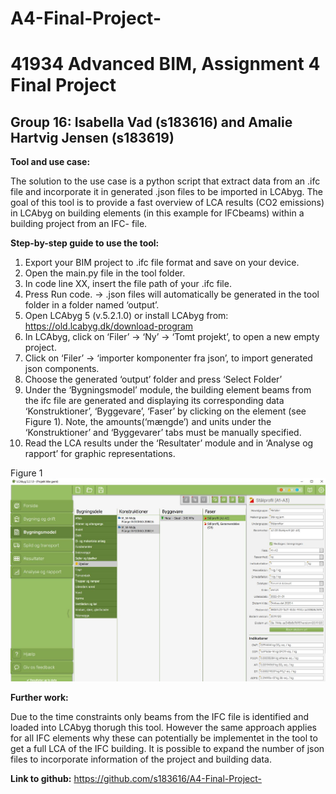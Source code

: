 # A4-Final-Project-
# 41934 Advanced BIM, Assignment 4 Final Project
## Group 16: Isabella Vad (s183616) and Amalie Hartvig Jensen (s183619)

**Tool and use case:**

The solution to the use case is a python script that extract data from an .ifc file and incorporate it in generated .json files to be imported in LCAbyg. 
The goal of this tool is to provide a fast overview of LCA results (CO2 emissions) in LCAbyg on building elements (in this example for IFCbeams) within a building project from an IFC- file.


**Step-by-step guide to use the tool:**

1. Export your BIM project to .ifc file format and save on your device. 
2. Open the main.py file in the tool folder.
3. In code line XX, insert the file path of your .ifc file. 
4. Press Run code. -> .json files will automatically be generated in the tool folder in a folder named ‘output’. 
5. Open LCAbyg 5 (v.5.2.1.0) or install LCAbyg from: https://old.lcabyg.dk/download-program
6. In LCAbyg, click on ‘Filer’ -> ‘Ny’ ->  ‘Tomt projekt’, to open a new empty project.  
7. Click on ‘Filer’ -> ‘importer komponenter fra json’, to import generated json components. 
8. Choose the generated ‘output’ folder and press ‘Select Folder’ 
9. Under the ‘Bygningsmodel’ module, the building element beams from the ifc file are generated and displaying its corresponding data ‘Konstruktioner’, ‘Byggevare’, ‘Faser’ by clicking on the element (see Figure 1). Note, the amounts(‘mængde’) and units under the ‘Konstruktioner’ and ‘Byggevarer’ tabs must be manually specified. 
10. Read the LCA results under the ‘Resultater’ module and in ‘Analyse og rapport’ for graphic representations. 

Figure 1
<img src="img/output_read_LCAbyg.JPG">

**Further work:**

Due to the time constraints only beams from the IFC file is identified and loaded into LCAbyg thorugh this tool. 
However the same approach applies for all IFC elements why these can potentially be implementet in the tool to get a full LCA of the IFC building. 
It is possible to expand the number of json files to incorporate information of the project and building data. 

**Link to github:**
https://github.com/s183616/A4-Final-Project-
